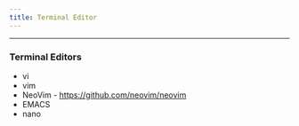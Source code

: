 ```yaml
---
title: Terminal Editor
---
```


----
### Terminal Editors
- vi
- vim
- NeoVim - https://github.com/neovim/neovim
- EMACS
- nano